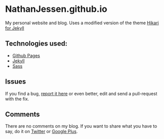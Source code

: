 # NathanJessen.github.io

My personal website and blog.
Uses a modified version of the theme [Hikari for Jekyll](https://github.com/m3xm/hikari-for-Jekyll)


## Technologies used:

- [Github Pages](http://pages.github.com/)
- [Jekyll](http://jekyllrb.com/)
- [Sass](http://sass-lang.com/)


## Issues

If you find a bug, [report it here](https://github.com/nathanjessen/nathanjessen.github.com/issues) or even better, edit and send a pull-request with the fix.


## Comments

There are no comments on my blog. If you want to share what you have to say, do it on [Twitter](https://twitter.com/nathanjessen) or [Google Plus](https://plus.google.com/108819920657113454025/posts).
